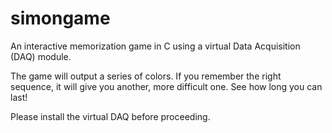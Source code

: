 # simongame

An interactive memorization game in C using a virtual Data Acquisition (DAQ) module.

The game will output a series of colors. If you remember the right sequence, it will give you another, more difficult one. See how long you can last!

Please install the virtual DAQ before proceeding.
